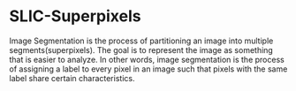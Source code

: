 # SLIC-Superpixels
Image Segmentation is the process of partitioning an image into multiple segments(superpixels). The goal is to represent the image as something that is easier to analyze. In other words, image segmentation is the process of assigning a label to every pixel in an image such that pixels with the same label share certain characteristics.
